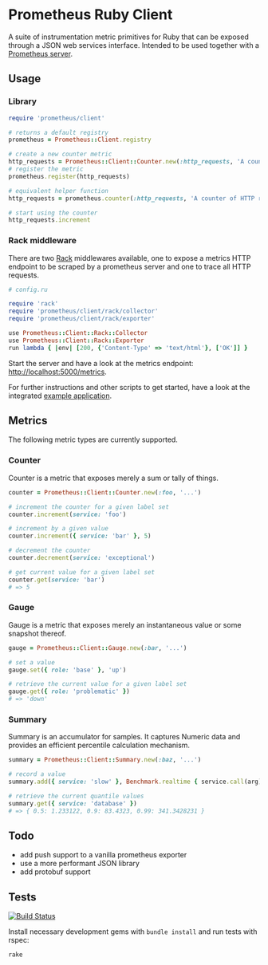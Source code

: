 # Prometheus Ruby Client

A suite of instrumentation metric primitives for Ruby that can be exposed
through a JSON web services interface. Intended to be used together with a
[Prometheus server][1].

## Usage

### Library

```ruby
require 'prometheus/client'

# returns a default registry
prometheus = Prometheus::Client.registry

# create a new counter metric
http_requests = Prometheus::Client::Counter.new(:http_requests, 'A counter of HTTP requests made')
# register the metric
prometheus.register(http_requests)

# equivalent helper function
http_requests = prometheus.counter(:http_requests, 'A counter of HTTP requests made')

# start using the counter
http_requests.increment
```

### Rack middleware

There are two [Rack][2] middlewares available, one to expose a metrics HTTP
endpoint to be scraped by a prometheus server and one to trace all HTTP
requests.

```ruby
# config.ru

require 'rack'
require 'prometheus/client/rack/collector'
require 'prometheus/client/rack/exporter'

use Prometheus::Client::Rack::Collector
use Prometheus::Client::Rack::Exporter
run lambda { |env| [200, {'Content-Type' => 'text/html'}, ['OK']] }
```

Start the server and have a look at the metrics endpoint:
[http://localhost:5000/metrics](http://localhost:5000/metrics).

For further instructions and other scripts to get started, have a look at the
integrated [example application](examples/rack/README.md).

## Metrics

The following metric types are currently supported.

### Counter

Counter is a metric that exposes merely a sum or tally of things.

```ruby
counter = Prometheus::Client::Counter.new(:foo, '...')

# increment the counter for a given label set
counter.increment(service: 'foo')

# increment by a given value
counter.increment({ service: 'bar' }, 5)

# decrement the counter
counter.decrement(service: 'exceptional')

# get current value for a given label set
counter.get(service: 'bar')
# => 5
```

### Gauge

Gauge is a metric that exposes merely an instantaneous value or some snapshot
thereof.

```ruby
gauge = Prometheus::Client::Gauge.new(:bar, '...')

# set a value
gauge.set({ role: 'base' }, 'up')

# retrieve the current value for a given label set
gauge.get({ role: 'problematic' })
# => 'down'
```

### Summary

Summary is an accumulator for samples. It captures Numeric data and provides
an efficient percentile calculation mechanism.

```ruby
summary = Prometheus::Client::Summary.new(:baz, '...')

# record a value
summary.add({ service: 'slow' }, Benchmark.realtime { service.call(arg) })

# retrieve the current quantile values
summary.get({ service: 'database' })
# => { 0.5: 1.233122, 0.9: 83.4323, 0.99: 341.3428231 }
```

## Todo

  * add push support to a vanilla prometheus exporter
  * use a more performant JSON library
  * add protobuf support

## Tests

[![Build Status][3]](http://travis-ci.org/prometheus/client_ruby)

Install necessary development gems with `bundle install` and run tests with
rspec:

```bash
rake
```

[1]: https://github.com/prometheus/prometheus
[2]: http://rack.github.io/
[3]: https://secure.travis-ci.org/prometheus/client_ruby.png?branch=master
